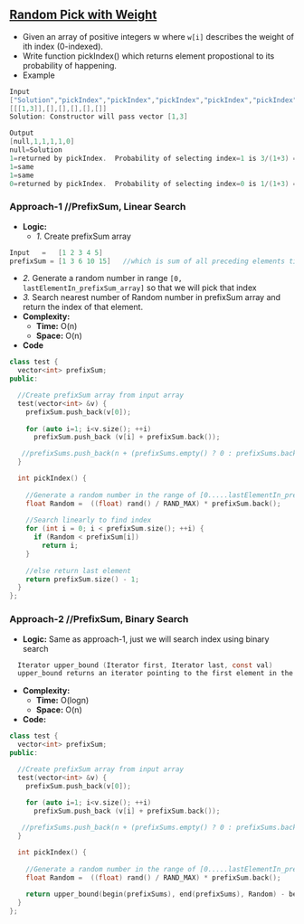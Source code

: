 ## [Random Pick with Weight](https://leetcode.com/problems/random-pick-with-weight/)
- Given an array of positive integers w where `w[i]` describes the weight of ith index (0-indexed).
- Write function pickIndex() which returns element propostional to its probability of happening.
- Example
```c
Input
["Solution","pickIndex","pickIndex","pickIndex","pickIndex","pickIndex"]
[[[1,3]],[],[],[],[],[]]
Solution: Constructor will pass vector [1,3]

Output
[null,1,1,1,1,0]
null=Solution
1=returned by pickIndex.  Probability of selecting index=1 is 3/(1+3) = 3/4 = 75%
1=same
1=same
0=returned by pickIndex.  Probability of selecting index=0 is 1/(1+3) = 1/4 = 25%. Only 1 chance out of 4
```

### Approach-1    //PrefixSum, Linear Search
- **Logic:** 
  - *1.* Create prefixSum array
```c
Input   =   [1 2 3 4 5]
prefixSum = [1 3 6 10 15]   //which is sum of all preceding elements till that index
```
  - *2.* Generate a random number in range `[0, lastElementIn_prefixSum_array]` so that we will pick that index
  - *3.* Search nearest number of Random number in prefixSum array and return the index of that element.
- **Complexity:**
  - **Time:** O(n)
  - **Space:** O(n)
- **Code**
```c++
class test {
  vector<int> prefixSum;
public:

  //Create prefixSum array from input array
  test(vector<int> &v) {
    prefixSum.push_back(v[0]);
    
    for (auto i=1; i<v.size(); ++i)
      prefixSum.push_back (v[i] + prefixSum.back());

   //prefixSums.push_back(n + (prefixSums.empty() ? 0 : prefixSums.back()));
  }

  int pickIndex() {
  
    //Generate a random number in the range of [0.....lastElementIn_prefixSum_array]
    float Random =  ((float) rand() / RAND_MAX) * prefixSum.back();
    
    //Search linearly to find index
    for (int i = 0; i < prefixSum.size(); ++i) {
      if (Random < prefixSum[i])
        return i;
    }
     
    //else return last element
    return prefixSum.size() - 1;
  }
};
```

### Approach-2  //PrefixSum, Binary Search
- **Logic:** Same as approach-1, just we will search index using binary search
```c
  Iterator upper_bound (Iterator first, Iterator last, const val) 
  upper_bound returns an iterator pointing to the first element in the range `[first,last)` which has a value greater than ‘val’. 
```
- **Complexity:**
  - **Time:** O(logn)
  - **Space:** O(n)
- **Code:**
```c++
class test {
  vector<int> prefixSum;
public:

  //Create prefixSum array from input array
  test(vector<int> &v) {
    prefixSum.push_back(v[0]);
    
    for (auto i=1; i<v.size(); ++i)
      prefixSum.push_back (v[i] + prefixSum.back());

   //prefixSums.push_back(n + (prefixSums.empty() ? 0 : prefixSums.back()));
  }

  int pickIndex() {
  
    //Generate a random number in the range of [0.....lastElementIn_prefixSum_array]
    float Random =  ((float) rand() / RAND_MAX) * prefixSum.back();
    
    return upper_bound(begin(prefixSums), end(prefixSums), Random) - begin(prefixSums);
  }
};
```
